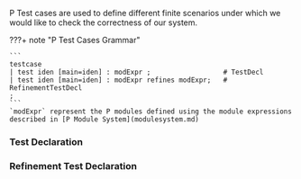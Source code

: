 P Test cases are used to define different finite scenarios under which we would like to
check the correctness of our system.

???+ note "P Test Cases Grammar"

    ```
    testcase
    | test iden [main=iden] : modExpr ;                  # TestDecl
    | test iden [main=iden] : modExpr refines modExpr;   # RefinementTestDecl
    ;
    ```
    `modExpr` represent the P modules defined using the module expressions described in [P Module System](modulesystem.md)

### Test Declaration


### Refinement Test Declaration

